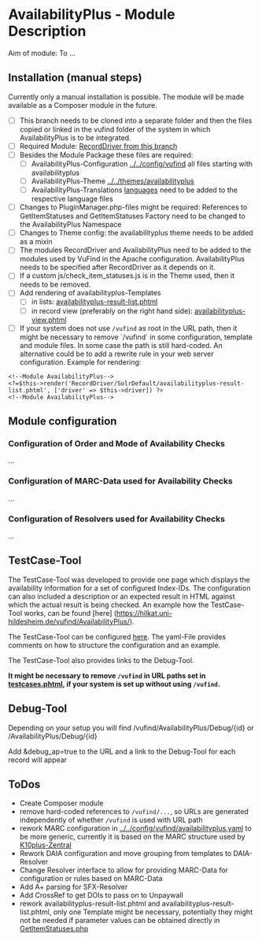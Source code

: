 # AvailabilityPlus - Module Description

Aim of module: To ...

## Installation (manual steps)

Currently only a manual installation is possible. The module will be made available as a Composer module in the future. 

- [ ] This branch needs to be cloned into a separate folder and then the files copied or linked in the vufind folder of the system in which AvailabilityPlus is to be integrated. 
- [ ] Required Module: [RecordDriver from this branch](../RecordDriver)
- [ ] Besides the Module Package these files are required:
  - [ ] AvailabilityPlus-Configuration [../../config/vufind](../../config/vufind) all files starting with availabilityplus
  - [ ] AvailabilityPlus-Theme [../../themes/availabilityplus](../../themes/availabilityplus)
  - [ ] AvailabilityPlus-Translations [languages](languages/) need to be added to the respective language files
- [ ] Changes to PluginManager.php-files might be required: References to GetItemStatuses and GetItemStatuses Factory need to be changed to the AvailabilityPlus Namespace
- [ ] Changes to Theme config: the availabilityplus theme needs to be added as a mixin
- [ ] The modules RecordDriver and AvailabilityPlus need to be added to the modules used by VuFind in the Apache configuration. AvailabilityPlus needs to be specified after RecordDriver as it depends on it. 
- [ ] If a custom js/check_item_statuses.js is in the Theme used, then it needs to be removed.
- [ ] Add rendering of availabilityplus-Templates
  - [ ] in lists: [availabilityplus-result-list.phtml](../../themes/availabilityplus/templates/RecordDriver/SolrDefault/availabilityplus-result-list.phtml)
  - [ ] in record view (preferably on the right hand side): [availabilityplus-view.phtml](../themes/availabilityplus/templates/record/availabilityplus-view.phtml)
- [ ] If your system does not use `/vufind` as root in the URL path, then it might be necessary to remove `/vufind´ in some configuration, template and module files. In some case the path is still hard-coded. An alternative could be to add a rewrite rule in your web server configuration.
Example for rendering:
```
<!--Module AvailabilityPlus-->
<?=$this->render('RecordDriver/SolrDefault/availabilityplus-result-list.phtml', ['driver' => $this->driver]) ?>
<!--Module AvailabilityPlus-->
```

## Module configuration

### Configuration of Order and Mode of Availability Checks

...

### Configuration of MARC-Data used for Availability Checks

...

### Configuration of Resolvers used for Availability Checks

...


## TestCase-Tool

The TestCase-Tool was developed to provide one page which displays the availability information for a set of configured Index-IDs. The configuration can also included a description or an expected result in HTML against which the actual result is being checked. An example how the TestCase-Tool works, can be found [here] (https://hilkat.uni-hildesheim.de/vufind/AvailabilityPlus/).

The TestCase-Tool can be configured [here](../../config/vufind/availabilityplus-testcases.yaml). The yaml-File provides comments on how to structure the configuration and an example.

The TestCase-Tool also provides links to the Debug-Tool. 

**It might be necessary to remove `/vufind` in URL paths set in [testcases.phtml](../../themes/availabilityplus/templates/availabilityplus/testcases.phtml), if your system is set up without using `/vufind`.**

## Debug-Tool



Depending on your setup you will find /vufind/AvailabilityPlus/Debug/{id}
or
/AvailabilityPlus/Debug/{id}

Add &debug_ap=true to the URL and a link to the Debug-Tool for each record will appear



## ToDos
- Create Composer module
- remove hard-coded references to `/vufind/...`, so URLs are generated independently of whether `/vufind` is used with URL path
- rework MARC configuration in [../../config/vufind/availabilityplus.yaml](../../config/vufind/availabilityplus.yaml) to be more generic, currently it is based on the MARC structure used by [K10plus-Zentral](https://github.com/gbv/findex-config/tree/master/SolrCloud)
- Rework DAIA configuration and move grouping from templates to DAIA-Resolver
- Change Resolver interface to allow for providing MARC-Data for configuration or rules based on MARC-Data
- Add A+ parsing for SFX-Resolver
- Add CrossRef to get DOIs to pass on to Unpaywall
- rework availabilityplus-result-list.phtml and availabilityplus-result-list.phtml, only one Template might be necessary, potentially they might not be needed if parameter values can be obtained directly in [GetItemStatuses.php](src/AvailabilityPlus/AjaxHandler/GetItemStatuses.php#L94)
